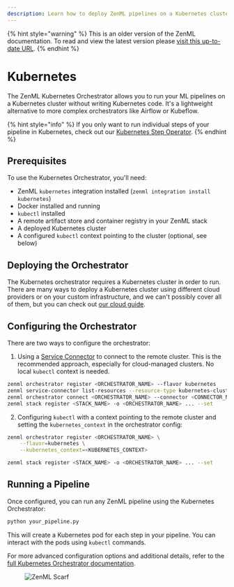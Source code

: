 ```yaml
---
description: Learn how to deploy ZenML pipelines on a Kubernetes cluster.
---
```


{% hint style="warning" %}
This is an older version of the ZenML documentation. To read and view the latest version please [visit this up-to-date URL](https://docs.zenml.io).
{% endhint %}


# Kubernetes

The ZenML Kubernetes Orchestrator allows you to run your ML pipelines on a Kubernetes cluster without writing Kubernetes code. It's a lightweight alternative to more complex orchestrators like Airflow or Kubeflow.

{% hint style="info" %}
If you only want to run individual steps of your pipeline in Kubernetes, check out our [Kubernetes Step Operator](../../component-guide/step-operators/kubernetes.md).
{% endhint %}

## Prerequisites

To use the Kubernetes Orchestrator, you'll need:

- ZenML `kubernetes` integration installed (`zenml integration install kubernetes`)
- Docker installed and running
- `kubectl` installed
- A remote artifact store and container registry in your ZenML stack
- A deployed Kubernetes cluster
- A configured `kubectl` context pointing to the cluster (optional, see below)

## Deploying the Orchestrator

The Kubernetes orchestrator requires a Kubernetes cluster in order to run. There are many ways to deploy a Kubernetes cluster using different cloud providers or on your custom infrastructure, and we can't possibly cover all of them, but you can check out [our cloud guide](../../user-guide/cloud-guide/cloud-guide.md).

## Configuring the Orchestrator

There are two ways to configure the orchestrator:

1. Using a [Service Connector](../../how-to/infrastructure-deployment/auth-management/service-connectors-guide.md) to connect to the remote cluster. This is the recommended approach, especially for cloud-managed clusters. No local `kubectl` context is needed.

```bash
zenml orchestrator register <ORCHESTRATOR_NAME> --flavor kubernetes
zenml service-connector list-resources --resource-type kubernetes-cluster -e
zenml orchestrator connect <ORCHESTRATOR_NAME> --connector <CONNECTOR_NAME>
zenml stack register <STACK_NAME> -o <ORCHESTRATOR_NAME> ... --set
```

2. Configuring `kubectl` with a context pointing to the remote cluster and setting the `kubernetes_context` in the orchestrator config:

```bash
zenml orchestrator register <ORCHESTRATOR_NAME> \
    --flavor=kubernetes \
    --kubernetes_context=<KUBERNETES_CONTEXT>

zenml stack register <STACK_NAME> -o <ORCHESTRATOR_NAME> ... --set
```

## Running a Pipeline

Once configured, you can run any ZenML pipeline using the Kubernetes Orchestrator:

```bash
python your_pipeline.py
```

This will create a Kubernetes pod for each step in your pipeline. You can interact with the pods using `kubectl` commands.

For more advanced configuration options and additional details, refer to the [full Kubernetes Orchestrator documentation](../../component-guide/orchestrators/kubernetes.md).

<!-- For scarf -->
<figure><img alt="ZenML Scarf" referrerpolicy="no-referrer-when-downgrade" src="https://static.scarf.sh/a.png?x-pxid=f0b4f458-0a54-4fcd-aa95-d5ee424815bc" /></figure>


